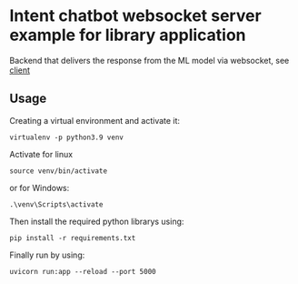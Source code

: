 # Intent chatbot websocket server example for library application
Backend that delivers the response from the ML model via websocket, see [client](https://github.com/mal2/python-chatbot-client)
## Usage
Creating a virtual environment and activate it:
```
virtualenv -p python3.9 venv
```
Activate for linux
```
source venv/bin/activate
```
or for Windows:
```
.\venv\Scripts\activate
```
Then install the required python librarys using:
```
pip install -r requirements.txt
```
Finally run by using:
```
uvicorn run:app --reload --port 5000
```
